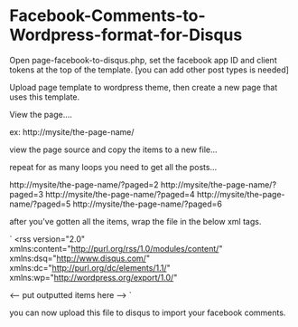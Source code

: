 # Facebook-Comments-to-Wordpress-format-for-Disqus


Open page-facebook-to-disqus.php, set the facebook app ID and client tokens at the top of the template. [you can add other post types is needed]

Upload page template to wordpress theme, then create a new page that uses this template.

View the page.... 

ex: http://mysite/the-page-name/

view the page source and copy the items to a new file... 

repeat for as many loops you need to get all the posts...

http://mysite/the-page-name/?paged=2
http://mysite/the-page-name/?paged=3
http://mysite/the-page-name/?paged=4
http://mysite/the-page-name/?paged=5
http://mysite/the-page-name/?paged=6

after you've gotten all the items, wrap the file in the below xml tags.

`<?xml version="1.0" encoding="UTF-8"?>
<rss version="2.0"
  xmlns:content="http://purl.org/rss/1.0/modules/content/"
  xmlns:dsq="http://www.disqus.com/"
  xmlns:dc="http://purl.org/dc/elements/1.1/"
  xmlns:wp="http://wordpress.org/export/1.0/"
><channel>
<-- put outputted items here -->
</channel>
</rss>`

you can now upload this file to disqus to import your facebook comments.
